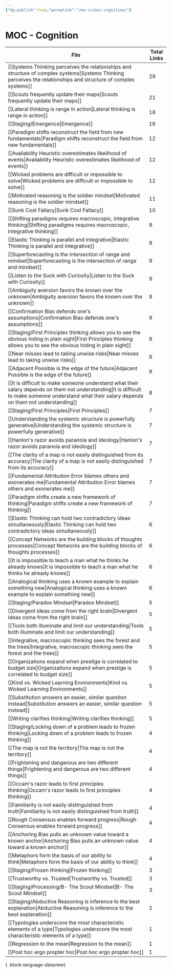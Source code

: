 ```yaml
---
{"dg-publish":true,"permalink":"/mo-cs/moc-cognition/"}
---
```


# MOC - Cognition

| File                                                                                                                                                                                                  | Total Links |
| ----------------------------------------------------------------------------------------------------------------------------------------------------------------------------------------------------- | ----------- |
| [[Systems Thinking perceives the relationships and structure of complex systems\|Systems Thinking perceives the relationships and structure of complex systems]]                                   | 29          |
| [[Scouts frequently update their maps\|Scouts frequently update their maps]]                                                                                                                       | 21          |
| [[Lateral thinking is range in action\|Lateral thinking is range in action]]                                                                                                                       | 18          |
| [[Staging/Emergence\|Emergence]]                                                                                                                                                                   | 16          |
| [[Paradigm shifts reconstruct the field from new fundamentals\|Paradigm shifts reconstruct the field from new fundamentals]]                                                                       | 12          |
| [[Availability Heuristic overestimates likelihood of events\|Availability Heuristic overestimates likelihood of events]]                                                                           | 12          |
| [[Wicked problems are difficult or impossible to solve\|Wicked problems are difficult or impossible to solve]]                                                                                     | 12          |
| [[Motivated reasoning is the soldier mindset\|Motivated reasoning is the soldier mindset]]                                                                                                         | 11          |
| [[Sunk Cost Fallacy\|Sunk Cost Fallacy]]                                                                                                                                                           | 10          |
| [[Shifting paradigms requires macroscopic, integrative thinking\|Shifting paradigms requires macroscopic, integrative thinking]]                                                                   | 9           |
| [[Elastic Thinking is parallel and integrative\|Elastic Thinking is parallel and integrative]]                                                                                                     | 9           |
| [[Superforecasting is the intersection of range and mindset\|Superforecasting is the intersection of range and mindset]]                                                                           | 9           |
| [[Listen to the Suck with Curiosity\|Listen to the Suck with Curiosity]]                                                                                                                           | 9           |
| [[Ambiguity aversion favors the known over the unknown\|Ambiguity aversion favors the known over the unknown]]                                                                                     | 9           |
| [[Confirmation Bias defends one's assumptions\|Confirmation Bias defends one's assumptions]]                                                                                                       | 9           |
| [[Staging/First Principles thinking allows you to see the obvious hiding in plain sight\|First Principles thinking allows you to see the obvious hiding in plain sight]]                           | 8           |
| [[Near misses lead to taking unwise risks\|Near misses lead to taking unwise risks]]                                                                                                               | 8           |
| [[Adjacent Possible is the edge of the future\|Adjacent Possible is the edge of the future]]                                                                                                       | 8           |
| [[It is difficult to make someone understand what their salary depends on them not understanding\|It is difficult to make someone understand what their salary depends on them not understanding]] | 8           |
| [[Staging/First Principles\|First Principles]]                                                                                                                                                     | 7           |
| [[Understanding the systemic structure is powerfully generative\|Understanding the systemic structure is powerfully generative]]                                                                   | 7           |
| [[Hanlon's razor avoids paranoia and ideology\|Hanlon's razor avoids paranoia and ideology]]                                                                                                       | 7           |
| [[The clarity of a map is not easily distinguished from its accuracy\|The clarity of a map is not easily distinguished from its accuracy]]                                                         | 7           |
| [[Fundamental Attribution Error blames others and exonerates me\|Fundamental Attribution Error blames others and exonerates me]]                                                                   | 7           |
| [[Paradigm shifts create a new framework of thinking\|Paradigm shifts create a new framework of thinking]]                                                                                         | 7           |
| [[Elastic Thinking can hold two contradictory ideas simultaneously\|Elastic Thinking can hold two contradictory ideas simultaneously]]                                                             | 6           |
| [[Concept Networks are the building blocks of thoughts processes\|Concept Networks are the building blocks of thoughts processes]]                                                                 | 6           |
| [[It is impossible to teach a man what he thinks he already knows\|It is impossible to teach a man what he thinks he already knows]]                                                               | 6           |
| [[Analogical thinking uses a known example to explain something new\|Analogical thinking uses a known example to explain something new]]                                                           | 6           |
| [[Staging/Paradox Mindset\|Paradox Mindset]]                                                                                                                                                       | 5           |
| [[Divergent ideas come from the right brain\|Divergent ideas come from the right brain]]                                                                                                           | 5           |
| [[Tools both illuminate and limit our understanding\|Tools both illuminate and limit our understanding]]                                                                                           | 5           |
| [[Integrative, macroscopic thinking sees the forest and the trees\|Integrative, macroscopic thinking sees the forest and the trees]]                                                               | 5           |
| [[Organizations expand when prestige is correlated to budget size\|Organizations expand when prestige is correlated to budget size]]                                                               | 5           |
| [[Kind vs. Wicked Learning Environments\|Kind vs. Wicked Learning Environments]]                                                                                                                   | 5           |
| [[Substitution answers an easier, similar question instead\|Substitution answers an easier, similar question instead]]                                                                             | 5           |
| [[Writing clarifies thinking\|Writing clarifies thinking]]                                                                                                                                         | 5           |
| [[Staging/Locking down of a problem leads to frozen thinking\|Locking down of a problem leads to frozen thinking]]                                                                                 | 4           |
| [[The map is not the territory\|The map is not the territory]]                                                                                                                                     | 4           |
| [[Frightening and dangerous are two different things\|Frightening and dangerous are two different things]]                                                                                         | 4           |
| [[Occam's razor leads to first principles thinking\|Occam's razor leads to first principles thinking]]                                                                                             | 4           |
| [[Familiarity is not easily distinguished from truth\|Familiarity is not easily distinguished from truth]]                                                                                         | 4           |
| [[Rough Consensus enables forward progress\|Rough Consensus enables forward progress]]                                                                                                             | 4           |
| [[Anchoring Bias pulls an unknown value toward a known anchor\|Anchoring Bias pulls an unknown value toward a known anchor]]                                                                       | 4           |
| [[Metaphors form the basis of our ability to think\|Metaphors form the basis of our ability to think]]                                                                                             | 4           |
| [[Staging/Frozen thinking\|Frozen thinking]]                                                                                                                                                       | 3           |
| [[Trustworthy vs. Trusted\|Trustworthy vs. Trusted]]                                                                                                                                               | 3           |
| [[Staging/Processing/B- The Scout Mindset\|B- The Scout Mindset]]                                                                                                                                  | 3           |
| [[Staging/Abductive Reasoning is inference to the best explanation\|Abductive Reasoning is inference to the best explanation]]                                                                     | 2           |
| [[Typologies underscore the most characteristic elements of a type\|Typologies underscore the most characteristic elements of a type]]                                                             | 1           |
| [[Regression to the mean\|Regression to the mean]]                                                                                                                                                 | 1           |
| [[Post hoc ergo propter hoc\|Post hoc ergo propter hoc]]                                                                                                                                           | 1           |

{ .block-language-dataview}
